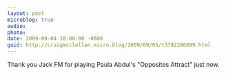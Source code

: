 ```yaml
---
layout: post
microblog: true
audio: 
photo: 
date: 2009-09-04 18:00:00 -0600
guid: http://craigmcclellan.micro.blog/2009/09/05/t3782286899.html
---
```

Thank you Jack FM for playing Paula Abdul's "Opposites Attract" just now.
